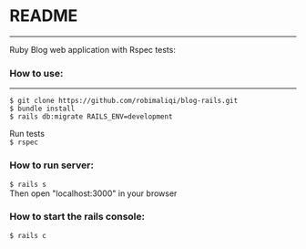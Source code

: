 # README

---

Ruby Blog web application with Rspec tests:

### How to use:

---

`$ git clone https://github.com/robimaliqi/blog-rails.git`<br />
`$ bundle install`<br />
`$ rails db:migrate RAILS_ENV=development`<br />

Run tests<br />
`$ rspec`

### How to run server:

`$ rails s`<br />
Then open "localhost:3000" in your browser

### How to start the rails console:

`$ rails c`
